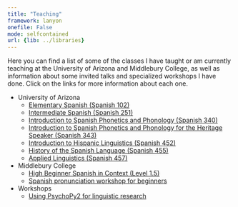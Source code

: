 ```yaml
---
title: "Teaching"
framework: lanyon
onefile: False
mode: selfcontained
url: {lib: ../libraries}
---
```



Here you can find a list of some of the classes I have taught or am currently teaching at the University of Arizona and Middlebury College, as well as information about some invited talks and specialized workshops I have done. Click on the links for more information about each one.

- University of Arizona
    - [Elementary Spanish (Spanish 102)][102]  
    - [Intermediate Spanish (Spanish 251)][251]  
    - [Introduction to Spanish Phonetics and Phonology (Spanish 340)][340]  
    - [Introduction to Spanish Phonetics and Phonology for the Heritage Speaker (Spanish 343)][343]  
    - [Introduction to Hispanic Linguistics (Spanish 452)][452]  
    - [History of the Spanish Language (Spanish 455)][455]  
    - [Applied Linguistics (Spanish 457)][457]  
- Middlebury College
    - [High Beginner Spanish in Context (Level 1.5)][1.5]
    - [Spanish pronunciation workshop for beginners][clinica]
- Workshops
    - [Using PsychoPy2 for linguistic research][psychopy]

</br>

[102]: span_102/index.html
[251]: span_251/index.html
[340]: span_340/index.html
[343]: span_343/index.html
[452]: span_452/index.html
[455]: span_455/index.html
[457]: span_457/index.html
[1.5]: span_3151/index.html
[clinica]: span_clinica/index.html
[psychopy]: psychopy/index.html
